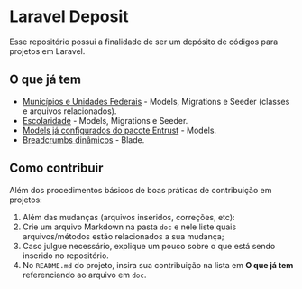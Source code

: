 # Laravel Deposit
Esse repositório possui a finalidade de ser um depósito de códigos para projetos em Laravel.

## O que já tem

- [Municípios e Unidades Federais](doc/MunicipiosUfs.md) - Models, Migrations e Seeder (classes e arquivos relacionados).
- [Escolaridade](doc/Escolaridade.md) - Models, Migrations e Seeder.
- [Models já configurados do pacote Entrust](doc/Entrust.md) - Models.
- [Breadcrumbs dinâmicos](doc/Breadcrumbs.md) - Blade.


## Como contribuir
Além dos procedimentos básicos de boas práticas de contribuição em projetos:

1. Além das mudanças (arquivos inseridos, correções, etc):
  1. Crie um arquivo Markdown na pasta `doc` e nele liste quais arquivos/métodos estão relacionados a sua mudança;
  1. Caso julgue necessário, explique um pouco sobre o que está sendo inserido no repositório.
1. No `README.md` do projeto, insira sua contribuição na lista em **O que já tem** referenciando ao arquivo em `doc`.
